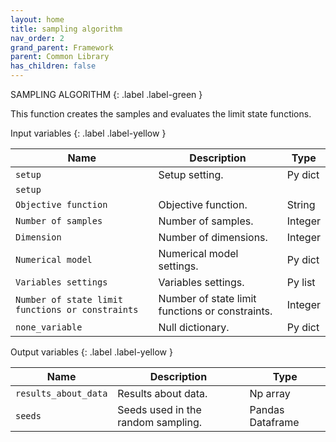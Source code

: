 ```yaml
---
layout: home
title: sampling algorithm
nav_order: 2
grand_parent: Framework
parent: Common Library
has_children: false
---
```


<!--Don't delete ths script-->
<script src = "https://polyfill.io/v3/polyfill.min.js?features=es6"></script>
<script id = "MathJax-script" async src="https://cdn.jsdelivr.net/npm/mathjax@3/es5/tex-mml-chtml.js"></script>
<!--Don't delete ths script-->

SAMPLING ALGORITHM
{: .label .label-green }

<p align = "justify">
This function creates the samples and evaluates the limit state functions.
</p>

Input variables
{: .label .label-yellow }

<table style = "width:100%">
    <thead>
      <tr>
        <th>Name</th>
        <th>Description</th>
        <th>Type</th>
      </tr>
    </thead>
    <tr>
        <td><code>setup</code></td>
        <td>Setup setting.</td>
        <td>Py dict</td>
    </tr>
    <tr>
        <td><code>setup</code></td>
        <td></td>
        <td></td>
    </tr>
    <tr>
        <td><code>Objective function</code></td>
        <td>Objective function.</td>
        <td>String</td>
    </tr>
    <tr>
        <td><code>Number of samples</code></td>
        <td>Number of samples.</td>
        <td>Integer</td>
    </tr>
    <tr>
        <td><code>Dimension</code></td>
        <td>Number of dimensions.</td>
        <td>Integer</td>
    </tr>
    <tr>
        <td><code>Numerical model</code></td>
        <td>Numerical model settings.</td>
        <td>Py dict</td>
    </tr>
    <tr>
        <td><code>Variables settings</code></td>
        <td>Variables settings.</td>
        <td>Py list</td>
    </tr>
    <tr>
        <td><code>Number of state limit functions or constraints</code></td>
        <td>Number of state limit functions or constraints.</td>
        <td>Integer</td>
    </tr>
    <tr>
        <td><code>none_variable</code></td>
        <td>Null dictionary.</td>
        <td>Py dict</td>
    </tr>
</table>

Output variables
{: .label .label-yellow }

<table style = "width:100%">
   <thead>
     <tr>
       <th>Name</th>
       <th>Description</th>
       <th>Type</th>
     </tr>
   </thead>
   <tr>
       <td><code>results_about_data</code></td>
       <td>Results about data.</td>
       <td>Np array</td>
   </tr>
    <tr>
       <td><code>seeds</code></td>
       <td>Seeds used in the random sampling.</td>
       <td>Pandas Dataframe</td>
   </tr>
</table>
